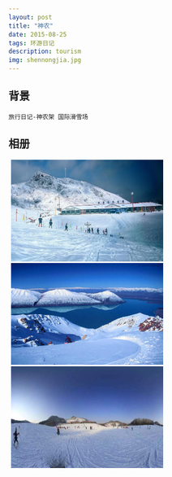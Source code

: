 ```yaml
---
layout: post
title: "神农"
date: 2015-08-25 
tags: 环游日记
description: tourism
img: shennongjia.jpg 
---   
```

## 背景

    旅行日记-神农架 国际滑雪场
 
## 相册   

<img src="/images/posts/tourism/shennongjia/1.jpg" alt="神农架 " width="300" height="200" style="text-align:left;margin-left: 1%;display:inline;" />
<img src="/images/posts/tourism/shennongjia/2.jpg" alt="神农架 " width="300" height="200" style="text-align:left;margin-left: 1%;display:inline;" />
<img src="/images/posts/tourism/shennongjia/3.jpg" alt="神农架 " width="300" height="200" style="text-align:left;margin-left: 1%;display:inline;" />
